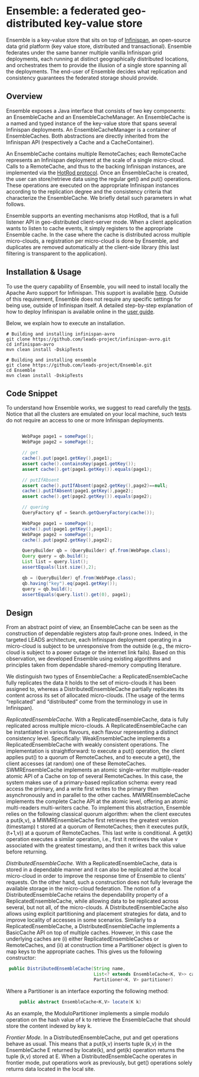 # Ensemble: a federated geo-distributed key-value store 

Ensemble is a key-value store that sits on top of [Infinispan](http://infinispan.org), 
an open-source data grid platform (key value store, distributed and transactional). 
Ensemble federates under the same banner multiple vanilla Infinispan grid deployments, 
each running at distinct geographically distributed locations, and orchestrates them to provide 
the illusion of a single store spanning all the deployments. 
The end-user of Ensemble decides what replication and consistency guarantees the federated storage should provide.

## Overview

Ensemble exposes a Java interface that consists of two key components: an EnsembleCache and an EnsembleCacheManager. An EnsembleCache is a named and typed instance of the key-value store that spans several Infinispan deployments. An EnsembleCacheManager is a container of EnsembleCaches. Both abstractions are directly inherited from the Infinispan API (respectively a Cache and a CacheContainer).

An EnsembleCache contains multiple RemoteCaches; each RemoteCache represents an Infinispan deployment at the scale of a single micro-cloud. Calls to a RemoteCache, and thus to the backing Infinispan instances, are implemented via the [HotRod protocol](http://infinispan.org/documentation/). Once an EnsembleCache is created, the user can store/retrieve data using the regular get() and put() operations. These operations are executed on the appropriate Infinispan instances according to the replication degree and the consistency criteria that characterize the EnsembleCache. We briefly detail such parameters in what follows.

Ensemble supports an eventing mechanisms atop HotRod, that is a full listener API in geo-distributed client-server mode. When a client application wants to listen to cache events, it simply registers to the appropriate Ensemble cache. In the case where the cache is distributed across multiple micro-clouds, a registration per micro-cloud is done by Ensemble, and duplicates are removed automatically at the client-side library (this last filtering is transparent to the application).

## Installation & Usage

To use the query capability of Ensemble, you will need to install locally the Apache Avro support for Infinispan.
This support is available [here](https://github.com/leads-project/infinispan-avro).
Outside of this requirement, Ensemble does not require any specific settings for being use, outside of Infinispan itself. 
A detailed step-by-step explanation of how to deploy Infinispan is available online in the [user guide](http://infinispan.org/docs/8.0.x/user_guide/user_guide.html). 

Below, we explain how to execute an installation.

```
# Building and installing infinispan-avro
git clone https://github.com/leads-project/infinispan-avro.git
cd infinispan-avro
mvn clean install -DskipTests

# Building and installing ensemble
git clone https://github.com/leads-project/Ensemble.git
cd Ensemble
mvn clean install -DskipTests
```

## Code Snippet

To understand how Ensemble works, we suggest to read carefully the [tests](https://github.com/leads-project/Ensemble/tree/master/src/test/java/org/infinispan/ensemble/test).
Notice that all the clusters are emulated on your local machine, 
such tests do not require an access to one or more Infinispan deployments.

```java

      WebPage page1 = somePage();
      WebPage page2 = somePage();

      // get
      cache().put(page1.getKey(),page1);
      assert cache().containsKey(page1.getKey());
      assert cache().get(page1.getKey()).equals(page1);

      // putIfAbsent
      assert cache().putIfAbsent(page2.getKey(),page2)==null;
      cache().putIfAbsent(page1.getKey(),page2);
      assert cache().get(page2.getKey()).equals(page2);

      // quering 
      QueryFactory qf = Search.getQueryFactory(cache());

      WebPage page1 = somePage();
      cache().put(page1.getKey(),page1);
      WebPage page2 = somePage();
      cache().put(page2.getKey(),page2);

      QueryBuilder qb = (QueryBuilder) qf.from(WebPage.class);
      Query query = qb.build();
      List list = query.list();
      assertEquals(list.size(),2);

      qb = (QueryBuilder) qf.from(WebPage.class);
      qb.having("key").eq(page1.getKey());
      query = qb.build();
      assertEquals(query.list().get(0), page1);

```

## Design

From an abstract point of view, an EnsembleCache can be seen as the construction of dependable registers atop fault-prone ones. Indeed, in the targeted LEADS architecture, each Infinispan deployment operating in a micro-cloud is subject to be unresponsive from the outside (e.g., the micro-cloud is subject to a power outage or the internet link fails). Based on this observation, we developed Ensemble using existing algorithms and principles taken from dependable shared-memory computing literature.

We distinguish two types of EnsembleCache: a ReplicatedEnsembleCache fully replicates the data it holds to the set of micro-clouds it has been assigned to, whereas a DistributedEnsembleCache partially replicates its content across its set of allocated micro-clouds. (The usage of the terms “replicated” and “distributed” come from the terminology in use in Infinispan). 

*ReplicatedEnsembleCache.* With a ReplicatedEnsembleCache, data is fully replicated across multiple micro-clouds. A ReplicatedEnsembleCache can be instantiated in various flavours, each flavour representing a distinct consistency level. Specifically: 
WeakEnsembleCache implements a ReplicatedEnsembleCache with weakly consistent operations. The implementation is straightforward: to execute a put() operation, the client applies put() to a quorum of RemoteCaches, and to execute a get(), the client accesses (at random) one of these RemoteCaches.
SWMREnsembleCache implements an atomic single-writer multiple-reader atomic API of a Cache on top of several RemoteCaches. In this case, the system makes use of a primary-based replication schema: every read access the primary, and a write first writes to the primary then asynchronously and in parallel to the other caches.
MWMREnsembleCache implements the complete Cache API at the atomic level, offering an atomic multi-readers multi-writers cache. To implement this abstraction, Ensemble relies on the following classical quorum algorithm: when the client executes a put(k,v), a MWMREnsembleCache first retrieves the greatest version (timestamp) t stored at a quorum of RemoteCaches; then it executes put(k,(t+1,v)) at a quorum of RemoteCaches. This last write is conditional. A get(k) operation executes a similar operation, i.e., first it retrieves the value v associated with the greatest timestamp, and then it writes back this value before returning. 

*DistributedEnsembleCache.* With a ReplicatedEnsembleCache, data is stored in a dependable manner and it can also be replicated at the local micro-cloud in order to improve the response time of Ensemble to clients' requests. On the other hand, such a construction does not fully leverage the available storage in the micro-cloud federation. The notion of a DistributedEnsembleCache retains the dependability property of a ReplicatedEnsembleCache, while allowing data to be replicated across several, but not all, of the micro-clouds. A DistributedEnsembleCache also allows using explicit partitioning and placement strategies for data, and to improve locality of accesses in some scenarios. Similarly to a ReplicatedEnsembleCache, a DistributedEnsembleCache implements a BasicCache API on top of multiple caches. However, in this case the underlying caches are (i) either ReplicatedEnsembleCaches or RemoteCaches, and (ii) at construction time a Partitioner object is given to map keys to the appropriate caches. This gives us the following constructor: 

```java
 public DistributedEnsembleCache(String name, 
                                 List<? extends EnsembleCache<K, V>> caches, 
                                 Partitioner<K, V> partitioner)
```

Where a Partitioner is an interface exporting the following method: 

```java
 	 public abstract EnsembleCache<K,V> locate(K k)
```

As an example, the ModuloPartitioner implements a simple modulo operation on the hash value of k to retrieve the EnsembleCache that should store the content indexed by key k. 

*Frontier Mode.* In a DistributedEnsembleCache, put and get operations behave as usual. This means that a put(k,v) inserts tuple (k,v) in the EnsembleCache E returned by locate(k), and get(k) operation returns the tuple (k,v) stored at E. When a DistributedEnsembleCache operates in frontier mode, put operations work as previously, but get() operations solely returns data located in the local site. 
